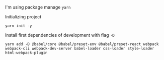 I'm using package manage `yarn`

Initializing project

`yarn init -y`

Install first dependencies of development with flag `-D`

`yarn add -D @babel/core @babel/preset-env @babel/preset-react webpack webpack-cli webpack-dev-server babel-loader css-loader style-loader html-webpack-plugin`
